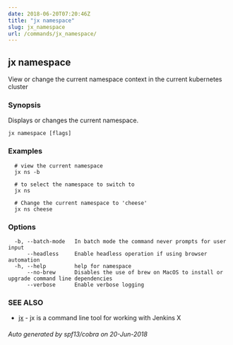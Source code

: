 ```yaml
---
date: 2018-06-20T07:20:46Z
title: "jx namespace"
slug: jx_namespace
url: /commands/jx_namespace/
---
```

## jx namespace

View or change the current namespace context in the current kubernetes cluster

### Synopsis

Displays or changes the current namespace.

```
jx namespace [flags]
```

### Examples

```
  # view the current namespace
  jx ns -b
  
  # to select the namespace to switch to
  jx ns
  
  # Change the current namespace to 'cheese'
  jx ns cheese
```

### Options

```
  -b, --batch-mode   In batch mode the command never prompts for user input
      --headless     Enable headless operation if using browser automation
  -h, --help         help for namespace
      --no-brew      Disables the use of brew on MacOS to install or upgrade command line dependencies
      --verbose      Enable verbose logging
```

### SEE ALSO

* [jx](/commands/jx/)	 - jx is a command line tool for working with Jenkins X

###### Auto generated by spf13/cobra on 20-Jun-2018
